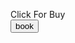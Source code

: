 <html>
<head>
<html lang="en">
<head>
  <title> Okay Result: okayresult.com, Okay Result, Ok Result, okayresult,#Okay Result, #okResult, okay Result,ओके रिजल्ट , Sarkari Result 2020</title>
  <meta charset="utf-8">
  <meta name="description" content="Okay result, Okay Results,okresult,okayresult, Sarkari Results, ओके रिजल्ट, सरकारी रिजल्ट्स - OkayResult.com provides latest official Sarkari Result, Online Forms,Sarkari Naukri Jobs in various sectors such as Railway, Bank, SSC, Army, Navy, Police, UPPSC, BPSC,UPSSSC & other sarkari job,Specially fast Job Result,Bihar/up Result by #Okay Result.">
  <meta name="keywords" content="Okay Result,OkayResUlt, OKResult, okayresult, Sarkariresult, Sarkari, Sarkariresults">
  <meta name="rating" content="general">
  <meta name="distribution" content="global">
  <link rel="canonical" href="https://okayresult.com/">
  <meta name="viewport" content="width=device-width, initial-scale=1">
  <link rel="stylesheet" href="https://maxcdn.bootstrapcdn.com/bootstrap/4.5.0/css/bootstrap.min.css">
  <script src="https://ajax.googleapis.com/ajax/libs/jquery/3.5.1/jquery.min.js"></script>
  <script src="https://cdnjs.cloudflare.com/ajax/libs/popper.js/1.16.0/umd/popper.min.js"></script>
  <script src="https://maxcdn.bootstrapcdn.com/bootstrap/4.5.0/js/bootstrap.min.js"></script>
	<script src="https://ajax.googleapis.com/ajax/libs/jquery/3.5.1/jquery.min.js"></script>
<script> 
$(document).ready(function(){
  $("#vip1").click(function(){
    $("#nel1").slideToggle("slow");
  });
});
$(document).ready(function(){
  $("#flip").click(function(){
    $("#panel").slideToggle("slow");
  });
});
  $(document).ready(function(){
  $("button").click(function(){
    $("#pan").slideToggle("slow");
  });
});
</script>
<style>	
#panel,#nel1, #pan {
  display: none;
}
	</style>	
</head>
<style type="text/css">
	img {
  border-radius:4%;
}
  body {

   font-family: 'Roboto', sans-serif;  position: relative; 
  }
  
   @import "{{ site.theme }}";

footer {
  display: none !important;
}

.btn {
  display: none !important;
}
.tbody {
  min-height:40px;
  overflow-y:scroll;
}
#vks .nav-link:hover
{
color:rgb(255, 26, 140);
background:rgb(0, 255, 255);
 font-weight:130;
 font-size:1.5rem;
} 
table {
  border-color: #55ff00;
}
.footerv{
  padding: 1.8%;;
  margin-top: 20px;
  margin-bottom:1px;
  color:#ffffff;
  background-color:#e8491d;
  text-align:center;
}
.floating-text {
	background-color: #001F61;
	border-radius: 10px 10px 0 0;
	color: #fff;
	font-family: 'Muli';
	padding: 7px 35px;
	position: fixed;
	bottom: 0;
	left: 50%;
	transform: translateX(-50%);
	text-align: center;
	z-index: 998;
}

.floating-text a {
	color: #FF7500;
	text-decoration: none;
}
.floating-btn {
	border-radius: 26.5px;
	background-color: #001F61;
	border: 1px solid #001F61;
	box-shadow: 0 16px 22px -17px #03153B;
	color: #fff;
	cursor: pointer;
	font-size: 14px;
	line-height: 20px;
	padding: 12px 20px;
	position: fixed;
	bottom:0px;
	right: 20px;
	z-index: 999;
}

.floating-btn:hover {
	background-color: #ffffff;
	color: #001F61;
}

.floating-btn:focus {
	outline: none;
}
@media screen and (max-width: 1024px) {

.social-panel-container.visible {
		transform: translateX(0px);
}
	
.floating-btn {
	right:12px;
}
}
</style>

<body data-spy="scroll"  data-offset="50">
	<div class="text-center text-success">Click For Buy</div>
	<div class="text-center text-danger"><button>book</button></div>
   <div id="pan">

  <div class="container">
  
  <div class="row">
	<div class="col-md-4  border border-primary">
      <div class="thumbnail" style="Height:170%;">
       <br>
         <div id="vip1"> <img src="https://img.techpowerup.org/200624/book2.jpg" alt="Lights" style="width:100%"></div>
    <div id="nel1"> <div class="caption text-center bg-white">
      <p></p><h5 style="color:rgb(200,55,80)"> Errorless Physics(AIIMS/IIT) Both Volume</h5>
<div class="text-center">
  <h5>₹ 135 <del> ₹1350</del> 90%off</h5></div>
<p></p>  
            <h5><a href="https://docs.google.com/forms/d/e/1FAIpQLSeqWFQfvjaehvukzpGadGO-e4NLISElnSUb4TZLP4B5aFpeHg/viewform?embedded=true" width="320" height="640" frameborder="0" marginheight="0" marginwidth="0"><span style="color:rgb(255,25,25)"><button>Order</button></span></a><br></h5>
        </div> 
        </div>
      </div>
    </div>
    <div class="col-md-4  border border-primary">
      <div class="thumbnail" style="Height:170%;">
       <br>
         <div id="flip"> <img src="https://img.techpowerup.org/200623/newbook1.jpg" alt="Lights" style="width:100%"></div>
		<div id="panel"> <div class="caption text-center bg-white">
		  <p></p><h5 style="color:rgb(200,55,80)"> Biology 10th Bharati Bhavan</h5>
		 <div class="text-center">
  <h5>₹ 72 <del> ₹80</del> 10%off</h5></div>
<p></p>  
		 <div class="text-danger bg-success><button><a href="https://docs.google.com/forms/d/e/1FAIpQLSeqWFQfvjaehvukzpGadGO-e4NLISElnSUb4TZLP4B5aFpeHg/viewform?embedded=true" width="320" height="640" frameborder="0" marginheight="0" marginwidth="0">contact</a></button></div>
            
	      </div> 
	      </div>
      </div>
    </div>
    <div class="col-md-4 border border-primary">
      <div class="thumbnail">
          <img src="https://img.techpowerup.org/200614/meme6.jpg" alt="Lights" style="width:95%">
          <div class="caption text-center bg-white">
            <h5>Credit:<a href="https://www.linkedin.com/in/shashikant-kumar-8b4315197"> Shashikant Kumar</a></h5>
          </div>
      </div>
    </div>
               </div>
   <div class="row">
    <div class="col-md-4 border border-primary">
      <div class="thumbnail" style="Height:170%;">
       <br>
          <img src="https://img.techpowerup.org/200615/meme7.gif" alt="Lights" style="width:100%">
          <div class="caption text-center bg-white">
            <h5><br>Credit:<a href="https://www.linkedin.com/in/shashikant-kumar-8b4315197"> Shashikant Kumar<br></a></h5>
          </div> 
      </div>
    </div>
    <div class="col-md-4 border border-secondary">
      <div class="thumbnail">
          <img src="https://img.techpowerup.org/200615/meme8.gif" alt="Lights" style="width:100%">
          <div class="caption text-center bg-white">
            <h5><br><br>Credit:<a href="https://www.linkedin.com/in/shashikant-kumar-8b4315197"> Shashikant Kumar<br><br><br><br></a></h5>
	      </div>
      </div>
    </div>
    <div class="col-md-4 border border-secondary">
      <div class="thumbnail">
          <img src="https://img.techpowerup.org/200615/meme2.gif" alt="Lights" style="width:95%">
          <div class="caption text-center bg-white">
            <h5><br><br>Credit:<a href="https://www.linkedin.com/in/shashikant-kumar-8b4315197"> Shashikant Kumar<br></a></h5>
          </div>
      </div>
    </div>
               </div>
       
  <div class="footerv">
  <p>Contact us<br>
 <span style="color:rgb(255,255,255)"> <svg class="bi bi-envelope-fill" width="1em" height="1em" viewBox="0 0 16 16" fill="currentColor" xmlns="http://www.w3.org/2000/svg">
  <path fill-rule="evenodd" d="M.05 3.555A2 2 0 0 1 2 2h12a2 2 0 0 1 1.95 1.555L8 8.414.05 3.555zM0 4.697v7.104l5.803-3.558L0 4.697zM6.761 8.83l-6.57 4.027A2 2 0 0 0 2 14h12a2 2 0 0 0 1.808-1.144l-6.57-4.027L8 9.586l-1.239-.757zm3.436-.586L16 11.801V4.697l-5.803 3.546z"/>
</svg> </span> <a href="mailto:vjhelpcare@gmail.com"><span style="color:rgb(255,255,255)">vjhelpcare@gmail.com<br><br></span></a></p>
 </div>
 </div>
	<div class="floating-text">
	<a href="https://okayresult.com/" target="_blank"> type:www.okayresult.com</a>
</div>
</div>

</body>
</html>
